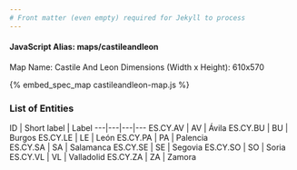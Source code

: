 ```yaml
---
# Front matter (even empty) required for Jekyll to process
---
```


#### JavaScript Alias: maps/castileandleon

Map Name: Castile And Leon
Dimensions (Width x Height): 610x570



{% embed_spec_map castileandleon-map.js %}

### List of Entities

ID | Short label | Label
---|---|---|---
ES.CY.AV | AV | Ávila
ES.CY.BU | BU | Burgos
ES.CY.LE | LE | León
ES.CY.PA | PA | Palencia		
ES.CY.SA | SA | Salamanca
ES.CY.SE | SE | Segovia
ES.CY.SO | SO | Soria
ES.CY.VL | VL | Valladolid
ES.CY.ZA | ZA | Zamora